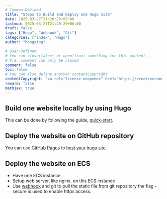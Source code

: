 ```yaml
---
# Common-Defined
title: "Steps to Build and Deploy one Hugo Site"
date: 2025-03-27T21:20:23+08:00
lastmod: 2025-03-27T21:29:20+00:00
draft: false
tags: ["Hugo", "Webhook", "Git"]
categories: ["index", "Hugo"]
author: "hongxing"

# User-Defined
# You can close(false) or open(true) something for this content.
# P.S. comment can only be closed
comment: false
toc: false
# You can also define another contentCopyright
contentCopyright: '<a rel="license noopener" href="https://creativecommons.org/licenses/by-nc-nd/4.0/" target="_blank">CC BY-NC-ND 4.0</a>'
reward: false
mathjax: true
---
```


## Build one website locally by using Hugo
This can be done by following the guide, [quick-start](https://gohugo.io/getting-started/quick-start).

## Deploy the website on GitHub repository
You can use [GitHub Pages](https://docs.github.com/en/pages/quickstart) to [host your hugo site](https://gohugo.io/host-and-deploy/host-on-github-pages).

## Deploy the website on ECS 

- Have one ECS instance
- Setup web server, like nginx, on this ECS instance
- Use [webhook](https://github.com/adnanh/webhook) and git to pull the static file from git repository
  the flag -secure is used to enable https access.
